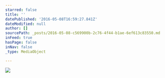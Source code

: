 ```yaml
---
starred: false
title: ''
datePublished: '2016-05-08T16:59:27.841Z'
dateModified: null
author: []
sourcePath: _posts/2016-05-08-c569900b-2c76-4f44-b1ae-6ef613c83550.md
inFeed: true
hasPage: false
inNav: false
_type: MediaObject

---
```

![](https://the-grid-user-content.s3-us-west-2.amazonaws.com/9a1d5f13-159f-4972-802c-632a86573e08.jpg)